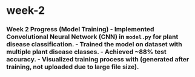 # week-2
### Week 2 Progress (Model Training) - Implemented Convolutional Neural Network (CNN) in `model.py` for plant disease classification. - Trained the model on dataset with multiple plant disease classes. - Achieved ~88% test accuracy. - Visualized training process with  (generated after training, not uploaded due to large file size).
